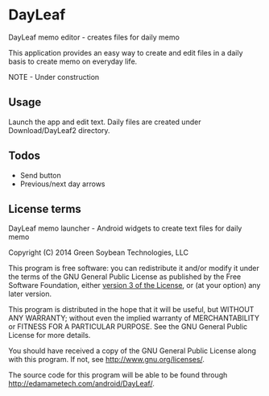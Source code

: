 DayLeaf
=======

DayLeaf memo editor - creates files for daily memo

This application provides an easy way to create and edit
files in a daily basis to create memo on everyday life.

NOTE - Under construction

Usage
-----
Launch the app and edit text.
Daily files are created under Download/DayLeaf2 directory.

Todos
-----
- Send button
- Previous/next day arrows

License terms
-------------
DayLeaf memo launcher - Android widgets to create text files for
daily memo

Copyright (C) 2014 Green Soybean Technologies, LLC
<edamametech at gmail.com>

This program is free software: you can redistribute it and/or
modify it under the terms of the GNU General Public License as
published by the Free Software Foundation, either [version 3 of
the License](http://edamametech.com/gpl-3.0-standalone.html), or
(at your option) any later version.

This program is distributed in the hope that it will be useful,
but WITHOUT ANY WARRANTY; without even the implied warranty of
MERCHANTABILITY or FITNESS FOR A PARTICULAR PURPOSE. See the GNU
General Public License for more details.

You should have received a copy of the GNU General Public License
along with this program. If not, see
<http://www.gnu.org/licenses/>.

The source code for this program will be able to be found through
<http://edamametech.com/android/DayLeaf/>.
